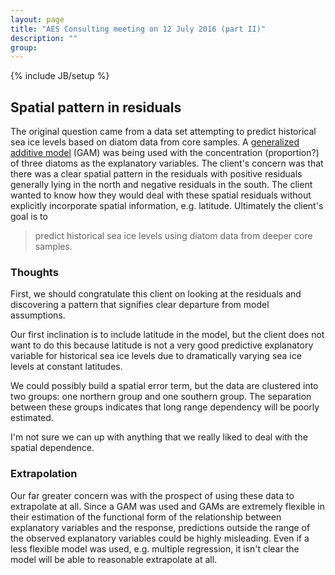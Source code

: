 ```yaml
---
layout: page
title: "AES Consulting meeting on 12 July 2016 (part II)"
description: ""
group: 
---
```

{% include JB/setup %}

## Spatial pattern in residuals

The original question came from a data set attempting to predict historical sea ice levels based on diatom data from core samples.
A [generalized additive model](https://en.wikipedia.org/wiki/Generalized_additive_model) (GAM) was being used with the concentration (proportion?) of three diatoms as the explanatory variables. 
The client's concern was that there was a clear spatial pattern in the residuals with positive residuals generally lying in the north and negative residuals in the south. 
The client wanted to know how they would deal with these spatial residuals without explicitly incorporate spatial information, e.g. latitude. 
Ultimately the client's goal is to 

> predict historical sea ice levels using diatom data from deeper core samples.  

### Thoughts

First, we should congratulate this client on looking at the residuals and discovering a pattern that signifies clear departure from model assumptions.

Our first inclination is to include latitude in the model, but the client does not want to do this because latitude is not a very good predictive explanatory variable for historical sea ice levels due to dramatically varying sea ice levels at constant latitudes. 

We could possibly build a spatial error term, but the data are clustered into two groups: one northern group and one southern group.
The separation between these groups indicates that long range dependency will be poorly estimated. 

I'm not sure we can up with anything that we really liked to deal with the spatial dependence.

### Extrapolation

Our far greater concern was with the prospect of using these data to extrapolate at all. 
Since a GAM was used and GAMs are extremely flexible in their estimation of the functional form of the relationship between explanatory variables and the response, predictions outside the range of the observed explanatory variables could be highly misleading. 
Even if a less flexible model was used, e.g. multiple regression, it isn't clear the model will be able to reasonable extrapolate at all. 
